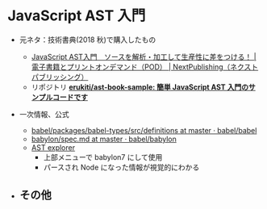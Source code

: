 # JavaScript AST 入門

- 元ネタ：技術書典(2018 秋)で購入したもの
  - [JavaScript AST入門　ソースを解析・加工して生産性に差をつける！ | 電子書籍とプリントオンデマンド（POD） | NextPublishing（ネクストパブリッシング）](https://nextpublishing.jp/book/9728.html)
  - リポジトリ
  **[erukiti/ast-book-sample: 簡単 JavaScript AST 入門のサンプルコードです](https://github.com/erukiti/ast-book-sample)**

- 一次情報、公式
  - [babel/packages/babel-types/src/definitions at master · babel/babel](https://github.com/babel/babel/tree/master/packages/babel-types/src/definitions)
  - [babylon/spec.md at master · babel/babylon](https://github.com/babel/babylon/blob/master/ast/spec.md)
  - [AST explorer](https://astexplorer.net/)
    - 上部メニューで babylon7 にして使用
    - パースされ Node になった情報が視覚的にわかる
- その他
  -
